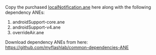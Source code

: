 Copy the purchased [localNotification.ane](https://www.myflashlabs.com/product/local-notification-ane-adobe-air-native-extension/) here along with the following dependency ANEs:

1. androidSupport-core.ane
1. androidSupport-v4.ane
1. overrideAir.ane

Download dependency ANEs from here: https://github.com/myflashlab/common-dependencies-ANE